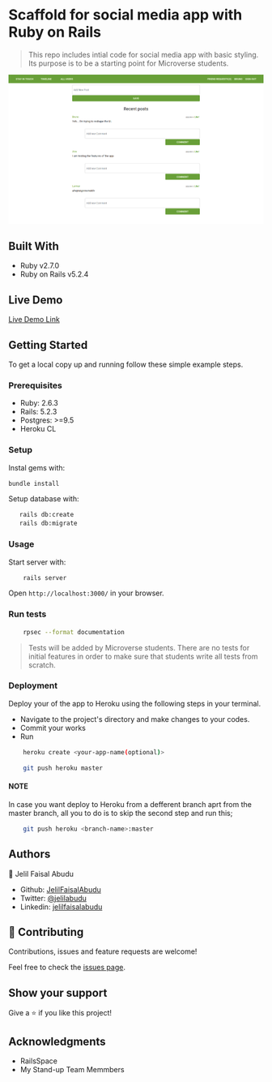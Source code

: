 # Scaffold for social media app with Ruby on Rails

> This repo includes intial code for social media app with basic styling. Its purpose is to be a starting point for Microverse students.

![screenshot](app/assets/images/ror-social-scaffold.png)

## Built With

- Ruby v2.7.0
- Ruby on Rails v5.2.4

## Live Demo

[Live Demo Link](https://jelil-ror-social-scaffold.herokuapp.com/)

## Getting Started

To get a local copy up and running follow these simple example steps.

### Prerequisites

- Ruby: 2.6.3
- Rails: 5.2.3
- Postgres: >=9.5
- Heroku CL

### Setup

Instal gems with:

```bash
bundle install
```

Setup database with:

```bash
   rails db:create
   rails db:migrate
```

### Usage

Start server with:

```bash
    rails server
```

Open `http://localhost:3000/` in your browser.

### Run tests

```bash
    rpsec --format documentation
```

> Tests will be added by Microverse students. There are no tests for initial features in order to make sure that students write all tests from scratch.

### Deployment

Deploy your of the app to Heroku using the following steps in your terminal.

- Navigate to the project's directory and make changes to your codes.
- Commit your works
- Run

```bash
    heroku create <your-app-name(optional)>
```

```bash
    git push heroku master
```

#### NOTE

In case you want deploy to Heroku from a defferent branch aprt from the master branch,
all you to do is to skip the second step and run this;

```bash
    git push heroku <branch-name>:master
```

## Authors

👤 Jelil Faisal Abudu

- Github: [JelilFaisalAbudu](https://github.com/JelilFaisalAbudu)
- Twitter: [@jelilabudu](https://twitter.com/jelilabudu)
- Linkedin: [jelilfaisalabudu](www.linkedin.com/in/jelilfaisalabudu)

## 🤝 Contributing

Contributions, issues and feature requests are welcome!

Feel free to check the [issues page](issues/).

## Show your support

Give a ⭐️ if you like this project!

## Acknowledgments

- RailsSpace
- My Stand-up Team Memmbers
